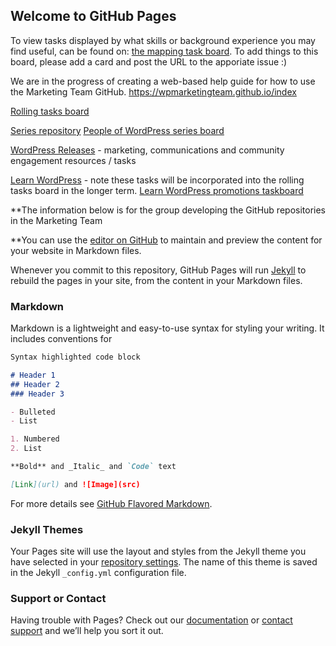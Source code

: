 ## Welcome to GitHub Pages

To view tasks displayed by what skills or background experience you may find useful, can be found on: [the mapping task board](https://github.com/orgs/wpmarketingteam/projects/3). To add things to this board, please add a card and post the URL to the apporiate issue :) 


We are in the progress of creating a web-based help guide for how to use the Marketing Team GitHub. https://wpmarketingteam.github.io/index

[Rolling tasks board](https://github.com/wpmarketingteam/Marcomms-Rolling-tasks/projects/2)

[Series repository](https://github.com/wpmarketingteam/Marcomms-Series)
[People of WordPress series board](https://github.com/wpmarketingteam/Marcomms-Series/projects/2)

[WordPress Releases](https://github.com/wpmarketingteam/Marcomms-WP-Releases) - marketing, communications and community engagement resources / tasks 

[Learn WordPress](https://github.com/wpmarketingteam/Marcomms-Learn-WP) - note these tasks will be incorporated into the rolling tasks board in the longer term.
[Learn WordPress promotions taskboard](https://github.com/wpmarketingteam/Marcomms-Learn-WP/projects/2)




**The information below is for the group developing the GitHub repositories in the Marketing Team

**You can use the [editor on GitHub](https://github.com/wpmarketingteam/wpmarketingteam.github.io/edit/main/README.md) to maintain and preview the content for your website in Markdown files.

Whenever you commit to this repository, GitHub Pages will run [Jekyll](https://jekyllrb.com/) to rebuild the pages in your site, from the content in your Markdown files.

### Markdown

Markdown is a lightweight and easy-to-use syntax for styling your writing. It includes conventions for

```markdown
Syntax highlighted code block

# Header 1
## Header 2
### Header 3

- Bulleted
- List

1. Numbered
2. List

**Bold** and _Italic_ and `Code` text

[Link](url) and ![Image](src)
```

For more details see [GitHub Flavored Markdown](https://guides.github.com/features/mastering-markdown/).

### Jekyll Themes

Your Pages site will use the layout and styles from the Jekyll theme you have selected in your [repository settings](https://github.com/wpmarketingteam/wpmarketingteam.github.io/settings/pages). The name of this theme is saved in the Jekyll `_config.yml` configuration file.

### Support or Contact

Having trouble with Pages? Check out our [documentation](https://docs.github.com/categories/github-pages-basics/) or [contact support](https://support.github.com/contact) and we’ll help you sort it out.
